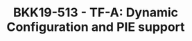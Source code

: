---
categories:
- bkk19
description: This is a presentation on Dynamic Configuration and the associated Position
  Independent Executable Support (PIE) in Trusted Firmware-A (TF-A).<br /><br />SFO17
  had a BoF session (by Dan Handley) to discuss the implementation plan for dynamic
  configuration in firmware. General agreement was that this is a good feature to
  do and some of the envisaged use-cases were:&nbsp;<br />* Dynamic config of secure
  firmware features<br />* Dynamic firmware config using hardware configuration, security
  policies<br />* Modification of hardware configuration as seen by other software<br
  />* Centralized static firmware configuration etc<br /><br />The presentation will
  focus on the implementation of dynamic configuration and how it can be utilized
  by TF-A partners. Some illustrations wherein ARM platforms dynamically configure
  the firmware for functionality and memory savings will also be provided.<br /><br
  />Position Independent Executable (PIE) support for TF-A has been a long pending
  request from TF-A partners. The presentation will describe the technical details
  on how this feature was implemented in AArch64 version of TF-A. It will also cover
  some limitations of the implemented `dynamic relocation fixup` code.
image:
  featured: 'true'
  path: /assets/images/featured-images/bkk19/BKK19-513.png
session_attendee_num: '41'
session_id: BKK19-513
session_room: 'Keynote Room (World Ballroom BC) '
session_slot:
  end_time: '2019-04-05 11:55:00'
  start_time: '2019-04-05 11:30:00'
session_speakers:
- speaker_bio: ''
  speaker_company: Arm
  speaker_image: /assets/images/speakers/bkk19/soby-mathew.jpg
  speaker_location: Cambridge
  speaker_name: Soby Mathew
  speaker_position: Tech Lead Trusted Firmware-A
  speaker_username: soby.mathew
session_track: Security
tag: session
tags:
- Boot Architecture
title: 'BKK19-513 - TF-A: Dynamic Configuration and PIE support'
---